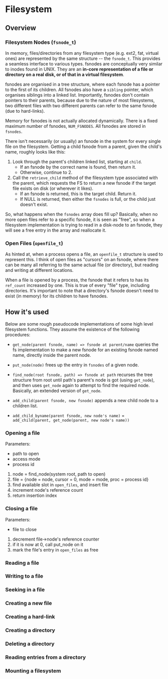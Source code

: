 # Filesystem

## Overview

### Filesystem Nodes (`fsnode_t`)

In memory, files/directories from any filesystem type (e.g. ext2, fat, virtual ones) are represented by the same structure -- the `fsnode_t`. This provides a seamless interface to various types. fsnodes are conceptually very similar to inodes found in UNIX. They are an **in-core representation of a file or directory on a real disk, or of that in a virtual filesystem**.

fsnodes are organised in a tree structure, where each fsnode has a pointer to the first of its children. All fsnodes also have a `sibling` pointer, which organises siblings into a linked list. Importantly, fsnodes don't contain pointers to their parents, because due to the nature of most filesystems, two different files with two different parents can refer to the same fsnode (due to hard-links).

Memory for fsnodes is not actually allocated dynamically. There is a fixed maximum number of fsnodes, `NUM_FSNODES`. All fsnodes are stored in `fsnodes`.

There isn't necessarily (or usually) an fsnode in the system for every single file on the filesystem. Getting a child fsnode from a parent, given the child's name, roughly looks like this:

 1) Look through the parent's children linked list, starting at `child`.
    - If an fsnode by the correct name is found, then return it.
    - Otherwise, continue to 2.
 2) Call the `retrieve_child` method of the filesystem type associated with the parent, which requests the FS to return a new fsnode if the target file exists on disk (or wherever it likes).
    - If an fsnode is returned, this is the target child. Return it.
    - If NULL is returned, then either the `fsnodes` is full, or the child just doesn't exist.

So, what happens when the `fsnodes` array does fill up? Basically, when no more open files refer to a specific fsnode, it is seen as "free", so when a filesystem implementation is trying to read in a disk-node to an fsnode, they will see a free entry in the array and reallocate it.

### Open Files (`openfile_t`)

As hinted at, when a process opens a file, an `openfile_t` structure is used to represent this. I think of open files as "cursors" on an fsnode, where there can be many all referring to the same actual file (or directory), but reading and writing at different locations.

When a file is opened by a process, the fsnode that it refers to has its `ref_count` increased by one. This is true of every "file" type, including directories. It's important to note that a directory's fsnode doesn't need to exist (in memory) for its children to have fsnodes.

## How it's used

Below are some rough pseudocode implementations of some high level filesystem functions.
They assume the existence of the following procedures:

 - `get_node(parent fsnode, name) => fsnode at parent/name` queries the fs implementation to make a new fsnode for an existing fsnode named name, directly inside the parent node.
 - `put_node(node)` frees up the entry in `fsnodes` of a given node.

 - `find_node(root fsnode, path) => fsnode at path` recurses the tree structure from root until path's parent's node is got (using `get_node`), and then uses `get_node` again to attempt to find the required node. Basically, an extended version of `get_node`.

 - `add_child(parent fsnode, new fsnode)` appends a new child node to a children list.

 - `add_child_byname(parent fsnode, new node's name)` = `add_child(parent, get_node(parent, new node's name))`

### Opening a file

Parameters:
 - path to open
 - access mode
 - process id

 1) node = find_node(system root, path to open)
 2) file = {node = node, cursor = 0, mode = mode, proc = process id}
 3) find available slot in `open_files`, and insert file
 3) increment node's reference count
 4) return insertion index

### Closing a file

Parameters:
 - file to close

 1) decrement file->node's reference counter
 2) if it is now at 0, call put_node on it
 3) mark the file's entry in `open_files` as free

### Reading a file
### Writing to a file
### Seeking in a file

### Creating a new file
### Creating a hard-link

### Creating a directory
### Deleting a directory
### Reading entries from a directory

### Mounting a filesystem
